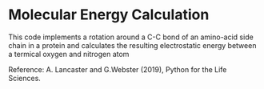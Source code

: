 # Molecular Energy Calculation
This code implements a rotation around a C-C bond of an amino-acid side chain in a protein and calculates the resulting electrostatic energy between a termical oxygen and nitrogen atom

Reference: A. Lancaster and G.Webster (2019), Python for the Life Sciences.
